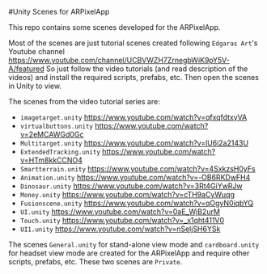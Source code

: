 #Unity Scenes for ARPixelApp

This repo contains some scenes developed for the ARPixelApp.

Most of the scenes are just tutorial scenes created following `Edgaras Art`'s Youtube channel <https://www.youtube.com/channel/UCBVWZH7ZrnegbWiK9pY5V-A/featured>
So just follow the video tutorials (and read description of the videos) and install the required scripts, prefabs, etc.
Then open the scenes in Unity to view.

The scenes from the video tutorial series are:

- `imagetarget.unity`		<https://www.youtube.com/watch?v=qfxqfdtxyVA>
- `virtualbuttons.unity`	<https://www.youtube.com/watch?v=2eMCAWGd0Gc>
- `Multitarget.unity` 		<https://www.youtube.com/watch?v=lU6i2a2143U>
- `ExtendedTracking.unity` 	<https://www.youtube.com/watch?v=HTm8kkCCNO4>
- `Smartterrain.unity` 		<https://www.youtube.com/watch?v=4SxkzsH0yFs>
- `Animation.unity` 		<https://www.youtube.com/watch?v=-OB6RKDwFH4>
- `Dinosaur.unity` 		<https://www.youtube.com/watch?v=3Rt4GiYwRJw>
- `Money.unity` 		<https://www.youtube.com/watch?v=cTH9aCyWuqg>
- `Fusionscene.unity`		<https://www.youtube.com/watch?v=qOgyN0iqbYQ>
- `UI.unity`			<https://www.youtube.com/watch?v=0aE_WjB2urM>
- `Touch.unity`			<https://www.youtube.com/watch?v=_x1qht411V0>
- `UI1.unity`			<https://www.youtube.com/watch?v=nSeljSH6YSk>

The scenes `General.unity` for stand-alone view mode and `cardboard.unity` for headset view mode are created for the ARPixelApp and require other scripts, prefabs, etc. These two scenes are `Private`.
